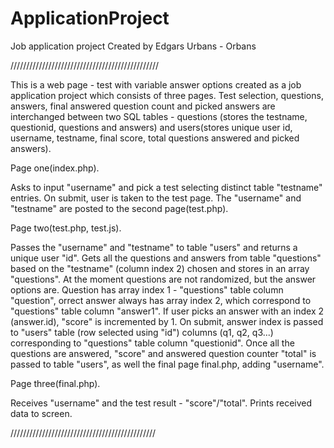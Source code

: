 

# ApplicationProject
Job application project
Created by Edgars Urbans - Orbans

///////////////////////////////////////////////

   This is a web page - test with variable answer options created as a job application project which consists of three pages. Test selection, questions, answers, final answered question count and picked answers are interchanged between two SQL tables - questions (stores the testname, questionid, questions and answers) and users(stores unique user id, username, testname, final score, total questions answered and picked answers).


Page one(index.php).

   Asks to input "username" and pick a test selecting distinct table "testname" entries. On submit, user is taken to the test page. The "username" and "testname" are posted to the second page(test.php).

Page two(test.php, test.js).

   Passes the "username" and "testname" to table "users" and returns a unique user "id". Gets all the questions and answers from table "questions" based on the "testname" (column index 2) chosen and stores in an array "questions". At the moment questions are not randomized, but the answer options are. 
   Question has array index 1 - "questions" table column "question", orrect answer always has array index 2, which correspond to "questions" table column "answer1". If user picks an answer with an index 2 (answer.id), "score" is incremented by 1. On submit, answer index is passed to "users" table (row selected using "id") columns (q1, q2, q3...) corresponding to "questions" table column "questionid". 
   Once all the questions are answered, "score" and answered question counter "total" is passed to table "users", as well the final page final.php, adding "username".

Page three(final.php).

   Receives "username" and the test result - "score"/"total". Prints received data to screen.

//////////////////////////////////////////////
